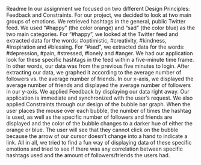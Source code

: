 Readme 
In our assignment we focused on two different Design Principles: Feedback and Constraints. For our project, we decided to look at two main groups of emotions. We retrieved hashtags in the general, public Twitter feed. We used “#happy” (the color orange) and “sad” (the color blue) as the two main categories. For “#happy”, we looked at the Twitter feed and extracted data for the words: #optimistic, #creativity, #kindness, #inspiration and #blessing. For “#sad”, we extracted data for the words: #depression, #pain, #stressed, #lonely and #anger. We had our application look for these specific hashtags in the feed within a five-minute time frame. In other words, our data was from the previous five minutes to login. After extracting our data, we graphed it according to the average number of followers vs. the average number of friends. In our x-axis, we displayed the average number of friends and displayed the average number of followers in our y-axis. We applied Feedback by displaying our data right away. Our application is immediate and synchronized with the user’s request. We also applied Constraints through our design of the bubble bar graph. When the user places the mouse over each bubble, the number of times the hashtag is used, as well as the specific number of followers and friends are displayed and the color of the bubble changes to a darker hue of either the orange or blue. The user will see that they cannot click on the bubble because the arrow of our cursor doesn’t change into a hand to indicate a link. All in all, we tried to find a fun way of displaying data of these specific emotions and tried to see if there was any correlation between specific hashtags used and the amount of followers/friends the users had.